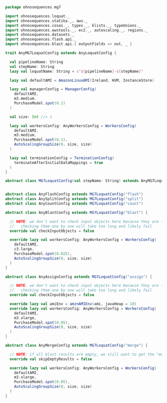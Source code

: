 
```scala
package ohnosequences.mg7

import ohnosequences.loquat._
import ohnosequences.statika._, aws._
import ohnosequences.cosas._, types._, klists._, typeUnions._
import ohnosequences.awstools._, ec2._, autoscaling._, regions._
import ohnosequences.datasets._
import ohnosequences.flash.api._
import ohnosequences.blast.api.{ outputFields => out, _ }

trait AnyMG7LoquatConfig extends AnyLoquatConfig {

  val pipelineName: String
  val stepName: String
  lazy val loquatName: String = s"${pipelineName}-${stepName}"

  lazy val defaultAMI = AmazonLinuxAMI(Ireland, HVM, InstanceStore)

  lazy val managerConfig = ManagerConfig(
    defaultAMI,
    m3.medium,
    PurchaseModel.spot(0.1)
  )

  val size: Int //= 1

  lazy val workersConfig: AnyWorkersConfig = WorkersConfig(
    defaultAMI,
    m3.medium,
    PurchaseModel.spot(0.1),
    AutoScalingGroupSize(0, size, size)
  )

  lazy val terminationConfig = TerminationConfig(
    terminateAfterInitialDataMappings = true
  )
}

abstract class MG7LoquatConfig(val stepName: String) extends AnyMG7LoquatConfig


abstract class AnyFlashConfig extends MG7LoquatConfig("flash")
abstract class AnySplitConfig extends MG7LoquatConfig("split")
abstract class AnyCountConfig extends MG7LoquatConfig("count")

abstract class AnyBlastConfig extends MG7LoquatConfig("blast") {

  // NOTE: we don't want to check input objects here because they are too many and
  //   checking them one by one will take too long and likely fail
  override val checkInputObjects = false

  override lazy val workersConfig: AnyWorkersConfig = WorkersConfig(
    defaultAMI,
    c3.large,
    PurchaseModel.spot(0.025),
    AutoScalingGroupSize(0, size, size)
  )
}

abstract class AnyAssignConfig extends MG7LoquatConfig("assign") {

  // NOTE: we don't want to check input objects here because they are too many and
  //   checking them one by one will take too long and likely fail
  override val checkInputObjects = false

  override lazy val amiEnv = amznAMIEnv(ami, javaHeap = 10)
  override lazy val workersConfig: AnyWorkersConfig = WorkersConfig(
    defaultAMI,
    m3.xlarge,
    PurchaseModel.spot(0.05),
    AutoScalingGroupSize(0, size, size)
  )
}

abstract class AnyMergeConfig extends MG7LoquatConfig("merge") {

  // NOTE: if all blast results are empty, we still want to get the "merged" empty file
  override val skipEmptyResults = false

  override lazy val workersConfig: AnyWorkersConfig = WorkersConfig(
    defaultAMI,
    m3.xlarge,
    PurchaseModel.spot(0.05),
    AutoScalingGroupSize(0, size, size)
  )
}

```




[main/scala/mg7/bundles.scala]: bundles.scala.md
[main/scala/mg7/configs.scala]: configs.scala.md
[main/scala/mg7/csv.scala]: csv.scala.md
[main/scala/mg7/data.scala]: data.scala.md
[main/scala/mg7/defaults.scala]: defaults.scala.md
[main/scala/mg7/loquats/1.flash.scala]: loquats/1.flash.scala.md
[main/scala/mg7/loquats/2.split.scala]: loquats/2.split.scala.md
[main/scala/mg7/loquats/3.blast.scala]: loquats/3.blast.scala.md
[main/scala/mg7/loquats/4.assign.scala]: loquats/4.assign.scala.md
[main/scala/mg7/loquats/5.merge.scala]: loquats/5.merge.scala.md
[main/scala/mg7/loquats/6.count.scala]: loquats/6.count.scala.md
[main/scala/mg7/package.scala]: package.scala.md
[main/scala/mg7/parameters.scala]: parameters.scala.md
[main/scala/mg7/pipeline.scala]: pipeline.scala.md
[main/scala/mg7/referenceDB.scala]: referenceDB.scala.md
[test/scala/mg7/counts.scala]: ../../../test/scala/mg7/counts.scala.md
[test/scala/mg7/fqnames.scala]: ../../../test/scala/mg7/fqnames.scala.md
[test/scala/mg7/mock/illumina.scala]: ../../../test/scala/mg7/mock/illumina.scala.md
[test/scala/mg7/mock/pacbio.scala]: ../../../test/scala/mg7/mock/pacbio.scala.md
[test/scala/mg7/PRJEB6592/PRJEB6592.scala]: ../../../test/scala/mg7/PRJEB6592/PRJEB6592.scala.md
[test/scala/mg7/referenceDBs.scala]: ../../../test/scala/mg7/referenceDBs.scala.md
[test/scala/mg7/taxonomy.scala]: ../../../test/scala/mg7/taxonomy.scala.md
[test/scala/mg7/testData.scala]: ../../../test/scala/mg7/testData.scala.md
[test/scala/mg7/testDefaults.scala]: ../../../test/scala/mg7/testDefaults.scala.md
